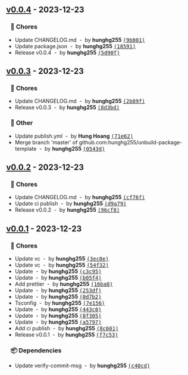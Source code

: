 ## [v0.0.4](https://github.com/hunghg255/unbuild-package-template/compare/v0.0.3...v0.0.4) - 2023-12-23
### &nbsp;&nbsp;&nbsp;🏡 Chores

- Update CHANGELOG.md &nbsp;-&nbsp; by **hunghg255** [<samp>(9b801)</samp>](https://github.com/hunghg255/unbuild-package-template/commit/9b8011e)
- Update package.json &nbsp;-&nbsp; by **hunghg255** [<samp>(18591)</samp>](https://github.com/hunghg255/unbuild-package-template/commit/18591d3)
- Release v0.0.4 &nbsp;-&nbsp; by **hunghg255** [<samp>(5d90f)</samp>](https://github.com/hunghg255/unbuild-package-template/commit/5d90f50)
## [v0.0.3](https://github.com/hunghg255/unbuild-package-template/compare/v0.0.2...v0.0.3) - 2023-12-23
### &nbsp;&nbsp;&nbsp;🏡 Chores

- Update CHANGELOG.md &nbsp;-&nbsp; by **hunghg255** [<samp>(2b89f)</samp>](https://github.com/hunghg255/unbuild-package-template/commit/2b89f05)
- Release v0.0.3 &nbsp;-&nbsp; by **hunghg255** [<samp>(8d3bd)</samp>](https://github.com/hunghg255/unbuild-package-template/commit/8d3bdb0)

### &nbsp;&nbsp;&nbsp;🧹 Other

- Update publish.yml &nbsp;-&nbsp; by **Hung Hoang** [<samp>(71e62)</samp>](https://github.com/hunghg255/unbuild-package-template/commit/71e62bd)
- Merge branch 'master' of github.com:hunghg255/unbuild-package-template &nbsp;-&nbsp; by **hunghg255** [<samp>(0543d)</samp>](https://github.com/hunghg255/unbuild-package-template/commit/0543d42)
## [v0.0.2](https://github.com/hunghg255/unbuild-package-template/compare/v0.0.1...v0.0.2) - 2023-12-23
### &nbsp;&nbsp;&nbsp;🏡 Chores

- Update CHANGELOG.md &nbsp;-&nbsp; by **hunghg255** [<samp>(cf76f)</samp>](https://github.com/hunghg255/unbuild-package-template/commit/cf76f64)
- Update ci publish &nbsp;-&nbsp; by **hunghg255** [<samp>(d9a79)</samp>](https://github.com/hunghg255/unbuild-package-template/commit/d9a79c6)
- Release v0.0.2 &nbsp;-&nbsp; by **hunghg255** [<samp>(96cf8)</samp>](https://github.com/hunghg255/unbuild-package-template/commit/96cf89a)
## [v0.0.1](https://github.com/hunghg255/unbuild-package-template/compare/2795c5023ab14012eb99b8aff6d9ba09d7137587...v0.0.1) - 2023-12-23
### &nbsp;&nbsp;&nbsp;🏡 Chores

- Update vc &nbsp;-&nbsp; by **hunghg255** [<samp>(3ec0e)</samp>](https://github.com/hunghg255/unbuild-package-template/commit/3ec0e8a)
- Update vc &nbsp;-&nbsp; by **hunghg255** [<samp>(54f32)</samp>](https://github.com/hunghg255/unbuild-package-template/commit/54f32a3)
- Update &nbsp;-&nbsp; by **hunghg255** [<samp>(c3c95)</samp>](https://github.com/hunghg255/unbuild-package-template/commit/c3c95e7)
- Update &nbsp;-&nbsp; by **hunghg255** [<samp>(b05f4)</samp>](https://github.com/hunghg255/unbuild-package-template/commit/b05f46f)
- Add prettier &nbsp;-&nbsp; by **hunghg255** [<samp>(16ba0)</samp>](https://github.com/hunghg255/unbuild-package-template/commit/16ba01f)
- Update &nbsp;-&nbsp; by **hunghg255** [<samp>(253df)</samp>](https://github.com/hunghg255/unbuild-package-template/commit/253df19)
- Update &nbsp;-&nbsp; by **hunghg255** [<samp>(0d7b2)</samp>](https://github.com/hunghg255/unbuild-package-template/commit/0d7b2f7)
- Tsconfig &nbsp;-&nbsp; by **hunghg255** [<samp>(7e156)</samp>](https://github.com/hunghg255/unbuild-package-template/commit/7e156bd)
- Update &nbsp;-&nbsp; by **hunghg255** [<samp>(443c0)</samp>](https://github.com/hunghg255/unbuild-package-template/commit/443c0e7)
- Update &nbsp;-&nbsp; by **hunghg255** [<samp>(8f305)</samp>](https://github.com/hunghg255/unbuild-package-template/commit/8f30576)
- Update &nbsp;-&nbsp; by **hunghg255** [<samp>(a5797)</samp>](https://github.com/hunghg255/unbuild-package-template/commit/a579783)
- Add ci publish &nbsp;-&nbsp; by **hunghg255** [<samp>(8c601)</samp>](https://github.com/hunghg255/unbuild-package-template/commit/8c6015e)
- Release v0.0.1 &nbsp;-&nbsp; by **hunghg255** [<samp>(f7c53)</samp>](https://github.com/hunghg255/unbuild-package-template/commit/f7c53d2)

### &nbsp;&nbsp;&nbsp;📦 Dependencies

- Update verify-commit-msg &nbsp;-&nbsp; by **hunghg255** [<samp>(c40cd)</samp>](https://github.com/hunghg255/unbuild-package-template/commit/c40cd66)
